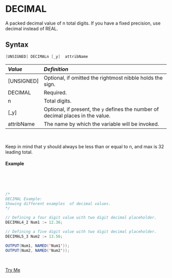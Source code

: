 # DECIMAL
A packed decimal value of n total digits. If you have a fixed precision, use decimal instead of REAL.


## Syntax
```java
[UNSIGNED] DECIMALn [_y]  attribName
```
|*Value*|*Definition*|
|:------|:---------|
[UNSIGNED]| Optional, if omitted the rightmost nibble holds the sign. 
DECIMAL | Required.
n| Total digits.
[_y]| Optional, if present, the `y` defines the number of decimal places in the value. 
attribName| The name by which the variable will be invoked.
<br>

Keep in mind that y should always be less than or equal to n, and max is 32 leading total.

#### Example

<br>
<pre id = 'DecimalExp_1'>

```java
/*
DECIMAL Example:
Showing different examples  of decimal values.
*/

// Defining a four digit value with two digit decimal placeholder.
DECIMAL4_2 Num1 := 12.36;

// Defining a five digit value with two digit decimal placeholder.
DECIMAL5_3 Num2 := 13.56;

OUTPUT(Num1, NAMED('Num1'));
OUTPUT(Num2, NAMED('Num2'));
```

</pre>
<a class="trybutton" href="javascript:OpenECLEditor(['DecimalExp_1'])"> Try Me </a>
